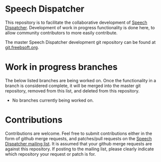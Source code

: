 # Speech Dispatcher
This repository is to facilitate the collaborative development of [Speech Dispatcher](http://devel.freebsoft.org/speechd). Development of work in progress functionality is done here, to allow community contributors to more easily contribute.

The master Speech Dispatcher development git repository can be found at [git.freebsoft.org](http://git.freebsoft.org/?p=speechd.git).

# Work in progress branches
The below listed branches are being worked on. Once the functionality in a branch is considered complete, it will be merged into the master git repository, removed from this list, and deleted from this repository.

* No branches currently being worked on.

# Contributions
Contributions are welcome. Feel free to submit contributions either in the form of github merge requests, and patches/pull requests on the [Speech Dispatcher mailing list](http://lists.freebsoft.org/mailman/listinfo/speechd). It is assumed that your github merge requests are against this repository. If posting to the mailing list, please clearly indicate which repository your request or patch is for.
